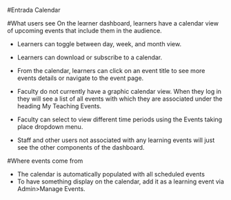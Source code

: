 #Entrada Calendar

#What users see
On the learner dashboard, learners have a calendar view of upcoming events that include them in the audience.  

* Learners can toggle between day, week, and month view.
* Learners can download or subscribe to a calendar.
* From the calendar, learners can click on an event title to see more events details or navigate to the event page.

* Faculty do not currently have a graphic calendar view.  When they log in they will see a list of all events with which they are associated under the heading My Teaching Events.
* Faculty can select to view different time periods using the Events taking place dropdown menu.

* Staff and other users not associated with any learning events will just see the other components of the dashboard.

#Where events come from
* The calendar is automatically populated with all scheduled events
* To have something display on the calendar, add it as a learning event via Admin>Manage Events.
